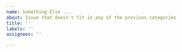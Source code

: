 ```yaml
---
name: Something Else ...
about: Issue that doesn't fit in any of the previous categories
title: ''
labels: ''
assignees: ''

---
```



